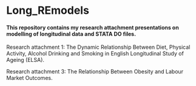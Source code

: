 # Long_REmodels

#### This repository contains my research attachment presentations on modelling of longitudinal data and STATA DO files.

Research attachment 1: The Dynamic Relationship Between Diet, Physical Activity, Alcohol Drinking and Smoking in English Longitudinal Study of Ageing (ELSA).

Research attachment 3: The Relationship Between Obesity and Labour Market Outcomes.
